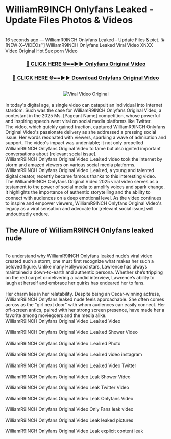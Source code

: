 # WilliamR9INCH Onlyfans Leaked - Update Files Photos & Videos 
<br>
16 seconds ago — WilliamR9INCH Onlyfans Leaked - Update Files & pict. !#[NEW-X~VIDEOs™] WilliamR9INCH Onlyfans Leaked Viral Video XNXX Video Original Hot Sex porn Video
<br>
<div align="center">
<h3><a href="http://freeplayer.one?title=WilliamR9INCH&ref=25OR" rel="nofollow">🔴 CLICK HERE 🌐==►► Onlyfans Original Video</a></h3>
<h3><a href="http://freeplayer.one?title=WilliamR9INCH&ref=25OR" rel="nofollow">🔴 CLICK HERE 🌐==►► Download Onlyfans Original Video</a></h3>
<br>
<a href="http://freeplayer.one?title=WilliamR9INCH&ref=25OR" rel="nofollow" data-target="animated-image.originalLink"><img src="https://i.ibb.co.com/xMMVF88/686577567.gif" alt="Viral Video Original" style="max-width: 100%; display: inline-block;" data-target="animated-image.originalImage"></a>
</div>
<br>
In today's digital age, a single video can catapult an individual into internet stardom. Such was the case for WilliamR9INCH Onlyfans Original Video, a contestant in the 2025 Ms. [Pageant Name] competition, whose powerful and inspiring speech went viral on social media platforms like Twitter.
<br>
The video, which quickly gained traction, captured WilliamR9INCH Onlyfans Original Video's passionate delivery as she addressed a pressing social issue. Her words resonated with viewers, sparking a wave of admiration and support. The video's impact was undeniable; it not only propelled WilliamR9INCH Onlyfans Original Video to fame but also ignited important conversations about [relevant social issue].
<br>
WilliamR9INCH Onlyfans Original Video L.ea𝚔ed video took the internet by storm and amazed viewers on various social media platforms. WilliamR9INCH Onlyfans Original Video L.ea𝚔ed, a young and talented digital creator, recently became famous thanks to this interesting video.
<br>
The WilliamR9INCH Onlyfans Original Video 2025 viral video serves as a testament to the power of social media to amplify voices and spark change. It highlights the importance of authentic storytelling and the ability to connect with audiences on a deep emotional level. As the video continues to inspire and empower viewers, WilliamR9INCH Onlyfans Original Video's legacy as a viral sensation and advocate for [relevant social issue] will undoubtedly endure.
<br>
<h2>The Allure of WilliamR9INCH Onlyfans leaked nude</h2>
<br>
To understand why WilliamR9INCH Onlyfans leaked nude’s viral video created such a storm, one must first recognize what makes her such a beloved figure. Unlike many Hollywood stars, Lawrence has always maintained a down-to-earth and authentic persona. Whether she’s tripping on the red carpet or delivering a candid interview, Lawrence’s ability to laugh at herself and embrace her quirks has endeared her to fans.
<br><br>
Her charm lies in her relatability. Despite being an Oscar-winning actress, WilliamR9INCH Onlyfans leaked nude feels approachable. She often comes across as the "girl next door" with whom audiences can easily connect. Her off-screen antics, paired with her strong screen presence, have made her a favorite among moviegoers and the media alike.
<br>
WilliamR9INCH Onlyfans Original Video L.ea𝚔ed Video
<br><br>
WilliamR9INCH Onlyfans Original Video L.ea𝚔ed Shower Video
<br><br>
WilliamR9INCH Onlyfans Original Video L.ea𝚔ed Photo
<br><br>
WilliamR9INCH Onlyfans Original Video L.ea𝚔ed video instagram
<br><br>
WilliamR9INCH Onlyfans Original Video L.ea𝚔ed Video Twitter
<br><br>
WilliamR9INCH Onlyfans Original Video Leak Shower Video
<br><br>
WilliamR9INCH Onlyfans Original Video Leak Twitter Video
<br><br>
WilliamR9INCH Onlyfans Original Video Leak Onlyfans Video
<br><br>
WilliamR9INCH Onlyfans Original Video Only Fans leak video
<br><br>
WilliamR9INCH Onlyfans Original Video Leak leaked pictures
<br><br>
WilliamR9INCH Onlyfans Original Video Leak explicit content leak